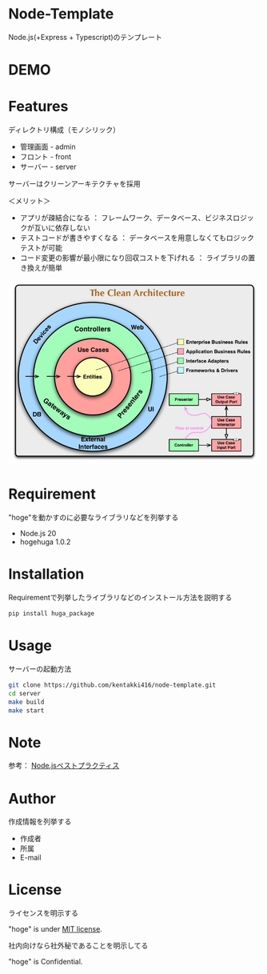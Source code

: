 
# Node-Template
Node.js(+Express + Typescript)のテンプレート

# DEMO

# Features
ディレクトリ構成（モノシリック）

* 管理画面 - admin
* フロント - front
* サーバー - server

サーバーはクリーンアーキテクチャを採用

＜メリット＞
* アプリが疎結合になる ： フレームワーク、データベース、ビジネスロジックが互いに依存しない
* テストコードが書きやすくなる ： データベースを用意しなくてもロジックテストが可能
* コード変更の影響が最小限になり回収コストを下げれる ： ライブラリの置き換えが簡単

![CleanArchitecture.jpg](images/CleanArchitecture.jpg)

# Requirement

"hoge"を動かすのに必要なライブラリなどを列挙する

* Node.js 20
* hogehuga 1.0.2

# Installation

Requirementで列挙したライブラリなどのインストール方法を説明する

```bash
pip install huga_package
```

# Usage

サーバーの起動方法

```bash
git clone https://github.com/kentakki416/node-template.git
cd server
make build
make start
```

# Note

参考：
[Node.jsベストプラクティス](https://github.com/goldbergyoni/nodebestpractices/blob/master/README.japanese.md)

# Author

作成情報を列挙する

* 作成者
* 所属
* E-mail

# License
ライセンスを明示する

"hoge" is under [MIT license](https://en.wikipedia.org/wiki/MIT_License).

社内向けなら社外秘であることを明示してる

"hoge" is Confidential.
